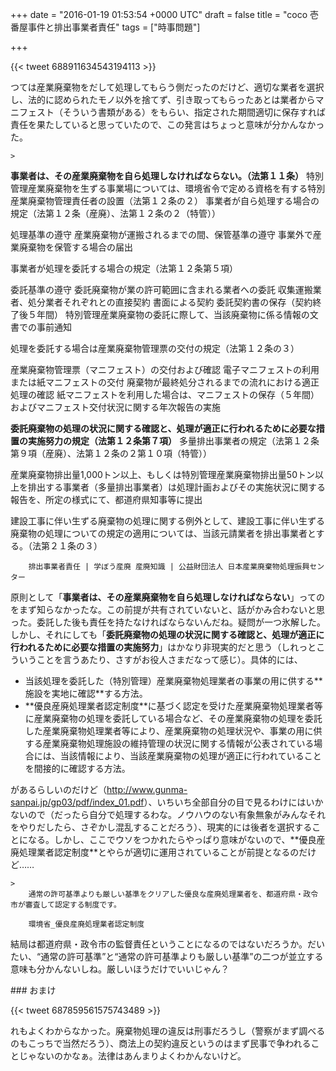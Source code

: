 
+++
date = "2016-01-19 01:53:54 +0000 UTC"
draft = false
title = "coco 壱番屋事件と排出事業者責任"
tags = ["時事問題"]

+++


{{< tweet 688911634543194113 >}}

つては産業廃棄物をだして処理してもらう側だったのだけど、適切な業者を選択し、法的に認められたモノ以外を捨てず、引き取ってもらったあとは業者からマニフェスト（そういう書類がある）をもらい、指定された期間適切に保存すれば責任を果たしていると思っていたので、この発言はちょっと意味が分かんなかった。

    >
        

**事業者は、その産業廃棄物を自ら処理しなければならない。（法第１１条）**
特別管理産業廃棄物を生ずる事業場については、環境省令で定める資格を有する特別産業廃棄物管理責任者の設置（法第１２条の２）
事業者が自ら処理する場合の規定（法第１２条（産廃）、法第１２条の２（特管））

処理基準の遵守
産業廃棄物が運搬されるまでの間、保管基準の遵守
事業外で産業廃棄物を保管する場合の届出

事業者が処理を委託する場合の規定（法第１２条第５項）

委託基準の遵守
委託廃棄物が業の許可範囲に含まれる業者への委託
収集運搬業者、処分業者それぞれとの直接契約
書面による契約
委託契約書の保存（契約終了後５年間）
特別管理産業廃棄物の委託に際して、当該廃棄物に係る情報の文書での事前通知

処理を委託する場合は産業廃棄物管理票の交付の規定（法第１２条の３）

産業廃棄物管理票（マニフェスト）の交付および確認
電子マニフェストの利用または紙マニフェストの交付
廃棄物が最終処分されるまでの流れにおける適正処理の確認
紙マニフェストを利用した場合は、マニフェストの保存（５年間）およびマニフェスト交付状況に関する年次報告の実施

**委託廃棄物の処理の状況に関する確認と、処理が適正に行われるために必要な措置の実施努力の規定（法第１２条第７項）**
多量排出事業者の規定（法第１２条第９項（産廃）、法第１２条の２第１０項（特管））

産業廃棄物排出量1,000トン以上、もしくは特別管理産業廃棄物排出量50トン以上を排出する事業者（多量排出事業者）は処理計画およびその実施状況に関する報告を、所定の様式にて、都道府県知事等に提出

建設工事に伴い生ずる廃棄物の処理に関する例外として、建設工事に伴い生ずる廃棄物の処理についての規定の適用については、当該元請業者を排出事業者とする。（法第２１条の３）

        排出事業者責任 | 学ぼう産廃 産廃知識 | 公益財団法人 日本産業廃棄物処理振興センター
    
原則として「**事業者は、その産業廃棄物を自ら処理しなければならない**」ってのをまず知らなかったな。この前提が共有されていないと、話がかみ合わないと思った。委託した後も責任を持たなければならないんだね。疑問が一つ氷解した。しかし、それにしても「**委託廃棄物の処理の状況に関する確認と、処理が適正に行われるために必要な措置の実施努力**」はかなり非現実的だと思う（しれっとこういうことを言うあたり、さすがお役人さまだなって感じ）。具体的には、

<ul>
<li>当該処理を委託した（特別管理）産業廃棄物処理業者の事業の用に供する**施設を実地に確認**する方法。</li>
<li>**優良産廃処理業者認定制度**に基づく認定を受けた産業廃棄物処理業者等に産業廃棄物の処理を委託している場合など、その産業廃棄物の処理を委託した産業廃棄物処理業者等により、産業廃棄物の処理状況や、事業の用に供する産業廃棄物処理施設の維持管理の状況に関する情報が公表されている場合には、当該情報により、当該産業廃棄物の処理が適正に行われていることを間接的に確認する方法。</li>
</ul>があるらしいのだけど（<a href="http://www.gunma-sanpai.jp/gp03/pdf/index_01.pdf">http://www.gunma-sanpai.jp/gp03/pdf/index_01.pdf</a>）、いちいち全部自分の目で見るわけにはいかないので（だったら自分で処理するわな。ノウハウのない有象無象がみんなそれをやりだしたら、さぞかし混乱することだろう）、現実的には後者を選択することになる。しかし、ここでウソをつかれたらやっぱり意味がないので、**優良産廃処理業者認定制度**とやらが適切に運用されていることが前提となるのだけど……

    >
        通常の許可基準よりも厳しい基準をクリアした優良な産廃処理業者を、都道府県・政令市が審査して認定する制度です。

        環境省_優良産廃処理業者認定制度
    
結局は都道府県・政令市の監督責任ということになるのではないだろうか。だいたい、“通常の許可基準”と“通常の許可基準よりも厳しい基準”の二つが並立する意味も分かんないしね。厳しいほうだけでいいじゃん？

<div class="section">
    ### おまけ
    

{{< tweet 687859561575743489 >}}

れもよくわからなかった。廃棄物処理の違反は刑事だろうし（警察がまず調べるのもこっちで当然だろう）、商法上の契約違反というのはまず民事で争われることじゃないのかなぁ。法律はあんまりよくわかんないけど。

</div>

